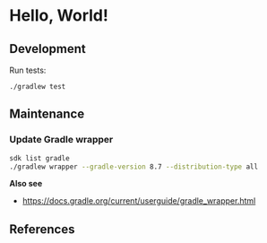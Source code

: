 # Hello, World!

## Development

Run tests:

```
./gradlew test
```

## Maintenance

### Update Gradle wrapper

```sh
sdk list gradle
./gradlew wrapper --gradle-version 8.7 --distribution-type all
```

**Also see**

- https://docs.gradle.org/current/userguide/gradle_wrapper.html

## References

